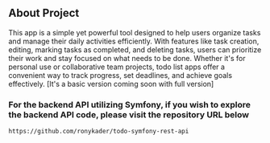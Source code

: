 ## About Project

This app is a simple yet powerful tool designed to help users organize tasks and manage their daily activities efficiently. With features like task creation, editing, marking tasks as completed, and deleting tasks, users can prioritize their work and stay focused on what needs to be done. Whether it's for personal use or collaborative team projects, todo list apps offer a convenient way to track progress, set deadlines, and achieve goals effectively. [It's a basic version coming soon with full version]

### For the backend API utilizing Symfony, if you wish to explore the backend API code, please visit the repository URL below

```
https://github.com/ronykader/todo-symfony-rest-api
```
